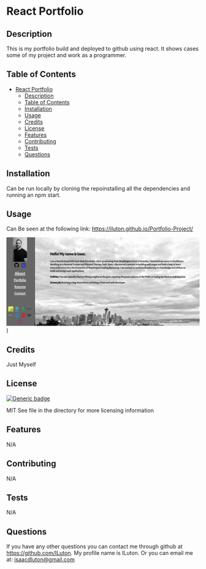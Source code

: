 # React Portfolio

## Description

This is my portfolio build and deployed to github using react. It shows cases some of my project and work as a programmer. 

## Table of Contents

- [React Portfolio](#react-portfolio)
  - [Description](#description)
  - [Table of Contents](#table-of-contents)
  - [Installation](#installation)
  - [Usage](#usage)
  - [Credits](#credits)
  - [License](#license)
  - [Features](#features)
  - [Contributing](#contributing)
  - [Tests](#tests)
  - [Questions](#questions)

## Installation
Can be run locally by cloning the repoinstalling all the dependencies and running an npm start. 

## Usage
Can Be seen at the following link: https://iluton.github.io/Portfolio-Project/

![alt text](src/images/readme.png))

## Credits
Just Myself

## License 
[![Generic badge](https://img.shields.io/badge/license-MIT-<COLOR>.svg)](https://shields.io/)

MIT
See file in the directory for more licensing information

## Features
N/A

## Contributing
N/A


## Tests
N/A

## Questions

If you have any other questions you can contact me through github at https://github.com/ILuton. My profile name is ILuton. Or you can email me at: isaacdluton@gmail.com
